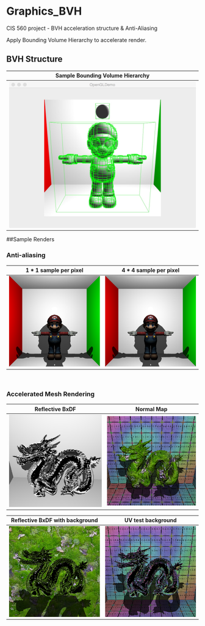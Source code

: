 # Graphics_BVH
CIS 560 project - BVH acceleration structure & Anti-Aliasing

Apply Bounding Volume Hierarchy to accelerate render.

## BVH Structure
|Sample Bounding Volume Hierarchy|
|--------------------------------|
|![](Renders/BVH_wahoo_level13.jpg)|

##Sample Renders
### Anti-aliasing
| 1 * 1 sample per pixel | 4 * 4 sample per pixel|
|------------------------|-----------------------|
|![](Renders/wahoo_1sample_random_1538ms.bmp)|![](Renders/wahoo_16sample_uniform_25021ms.bmp)|
<br>

### Accelerated Mesh Rendering
| Reflective BxDF | Normal Map |
|------------------------|-----------------------|
|![](Renders/dragon_material1_3660ms.bmp)|![](Renders/dragon_texture_2808ms.bmp)|

| Reflective BxDF with background| UV test background|
|--------------------------------|---------------------|
|![](Renders/dragon_material2_3291ms.bmp)|![](Renders/dragon_material3_3608ms.bmp)|